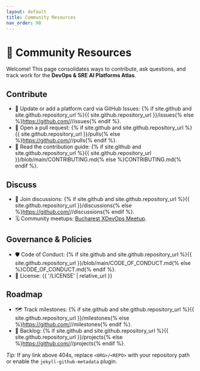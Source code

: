 ```yaml
---
layout: default
title: Community Resources
nav_order: 90
---
```


# 🤝 Community Resources

Welcome! This page consolidates ways to contribute, ask questions, and track work for the **DevOps & SRE AI Platforms Atlas**.

## Contribute
- 📝 Update or add a platform card via GitHub Issues: {% if site.github and site.github.repository_url %}{{ site.github.repository_url }}/issues{% else %}https://github.com/<ORG>/<REPO>/issues{% endif %}.
- 🔧 Open a pull request: {% if site.github and site.github.repository_url %}{{ site.github.repository_url }}/pulls{% else %}https://github.com/<ORG>/<REPO>/pulls{% endif %}.
- 📄 Read the contribution guide: {% if site.github and site.github.repository_url %}{{ site.github.repository_url }}/blob/main/CONTRIBUTING.md{% else %}CONTRIBUTING.md{% endif %}.

## Discuss
- 💬 Join discussions: {% if site.github and site.github.repository_url %}{{ site.github.repository_url }}/discussions{% else %}https://github.com/<ORG>/<REPO>/discussions{% endif %}.
- 🗓️ Community meetups: [Bucharest XDevOps Meetup](https://www.meetup.com/bucharest-xdevops-meetup-group/).

## Governance & Policies
- 🛡️ Code of Conduct: {% if site.github and site.github.repository_url %}{{ site.github.repository_url }}/blob/main/CODE_OF_CONDUCT.md{% else %}CODE_OF_CONDUCT.md{% endif %}.
- 📜 License: {{ '/LICENSE' | relative_url }}

## Roadmap
- 🗺️ Track milestones: {% if site.github and site.github.repository_url %}{{ site.github.repository_url }}/milestones{% else %}https://github.com/<ORG>/<REPO>/milestones{% endif %}.
- 📌 Backlog: {% if site.github and site.github.repository_url %}{{ site.github.repository_url }}/projects{% else %}https://github.com/<ORG>/<REPO>/projects{% endif %}.

*Tip:* If any link above 404s, replace `<ORG>/<REPO>` with your repository path or enable the `jekyll-github-metadata` plugin.
